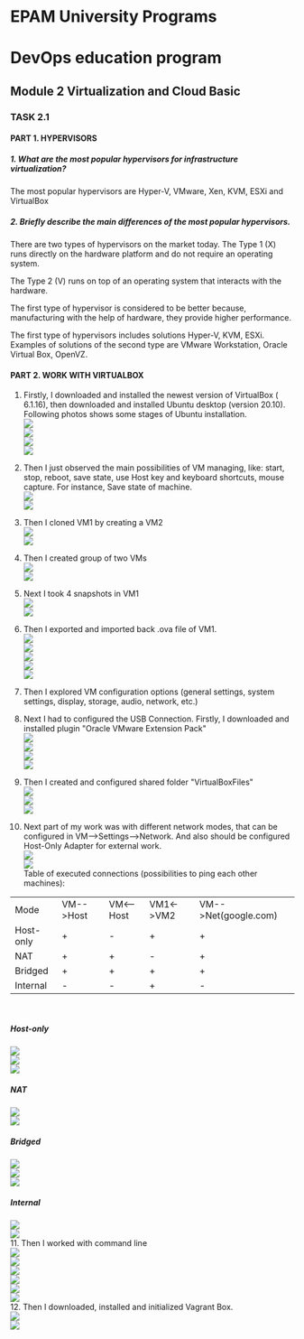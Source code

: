 # EPAM University Programs
# DevOps education program
## Module 2 Virtualization and Cloud Basic

### TASK 2.1

#### PART 1. HYPERVISORS
##### 1. What are the most popular hypervisors for infrastructure virtualization?
The most popular hypervisors are Hyper-V, VMware, Xen, KVM, ESXi and VirtualBox
##### 2. Briefly describe the main differences of the most popular hypervisors.
There are two types of hypervisors on the market today. The Type 1 (X) runs directly on the hardware platform and do not require an operating system. <br>

The Type 2 (V) runs on top of an operating system that interacts with the hardware. <br>

The first type of hypervisor is considered to be better because, manufacturing with the help of hardware, they provide higher performance. <br>

The first type of hypervisors includes solutions Hyper-V, KVM, ESXi.<br> Examples of solutions of the second type are VMware Workstation, Oracle Virtual Box, OpenVZ. <br>

#### PART 2. WORK WITH VIRTUALBOX

1. Firstly, I downloaded and installed the newest version of VirtualBox ( 6.1.16), then downloaded and installed Ubuntu desktop (version 20.10). Following photos shows some stages of Ubuntu installation. <br>
![](https://github.com/Bogdan1707/DevOps_online_Kyiv_2020Q42021Q1/blob/main/m2/task2.1/images/1.png?raw=true) <br>
![](https://github.com/Bogdan1707/DevOps_online_Kyiv_2020Q42021Q1/blob/main/m2/task2.1/images/2.png?raw=true) <br>
![](https://github.com/Bogdan1707/DevOps_online_Kyiv_2020Q42021Q1/blob/main/m2/task2.1/images/3.png?raw=true) <br>
![](https://github.com/Bogdan1707/DevOps_online_Kyiv_2020Q42021Q1/blob/main/m2/task2.1/images/4.png?raw=true) <br>
2. Then I just observed the main possibilities of VM managing, like: start, stop, reboot, save state, use Host key and keyboard shortcuts, mouse capture. For instance, Save state of machine. <br>
![](https://github.com/Bogdan1707/DevOps_online_Kyiv_2020Q42021Q1/blob/main/m2/task2.1/images/5.png?raw=true) <br>
![](https://github.com/Bogdan1707/DevOps_online_Kyiv_2020Q42021Q1/blob/main/m2/task2.1/images/6.png?raw=true) <br>
3. Then I cloned VM1 by creating a VM2 <br>
![](https://github.com/Bogdan1707/DevOps_online_Kyiv_2020Q42021Q1/blob/main/m2/task2.1/images/7.png?raw=true) <br>
![](https://github.com/Bogdan1707/DevOps_online_Kyiv_2020Q42021Q1/blob/main/m2/task2.1/images/8.png?raw=true) <br>
4. Then I created group of two VMs <br>
![](https://github.com/Bogdan1707/DevOps_online_Kyiv_2020Q42021Q1/blob/main/m2/task2.1/images/9.png?raw=true) <br>
![](https://github.com/Bogdan1707/DevOps_online_Kyiv_2020Q42021Q1/blob/main/m2/task2.1/images/10.png?raw=true) <br>
5. Next I took 4 snapshots in VM1 <br>
![](https://github.com/Bogdan1707/DevOps_online_Kyiv_2020Q42021Q1/blob/main/m2/task2.1/images/11.png?raw=true) <br>
![](https://github.com/Bogdan1707/DevOps_online_Kyiv_2020Q42021Q1/blob/main/m2/task2.1/images/12.png?raw=true) <br>
6. Then I exported and imported back .ova file of VM1. <br>
![](https://github.com/Bogdan1707/DevOps_online_Kyiv_2020Q42021Q1/blob/main/m2/task2.1/images/13.png?raw=true) <br>
![](https://github.com/Bogdan1707/DevOps_online_Kyiv_2020Q42021Q1/blob/main/m2/task2.1/images/14.png?raw=true) <br>
![](https://github.com/Bogdan1707/DevOps_online_Kyiv_2020Q42021Q1/blob/main/m2/task2.1/images/15.png?raw=true) <br>
![](https://github.com/Bogdan1707/DevOps_online_Kyiv_2020Q42021Q1/blob/main/m2/task2.1/images/16.png?raw=true) <br>
![](https://github.com/Bogdan1707/DevOps_online_Kyiv_2020Q42021Q1/blob/main/m2/task2.1/images/17.png?raw=true) <br>
7. Then I explored VM configuration options (general settings, system settings, display, storage, audio, network, etc.) <br>

8. Next I had to configured the USB Connection. Firstly, I downloaded and installed plugin "Oracle VMware Extension Pack" <br>
![](https://github.com/Bogdan1707/DevOps_online_Kyiv_2020Q42021Q1/blob/main/m2/task2.1/images/18.png?raw=true) <br>
![](https://github.com/Bogdan1707/DevOps_online_Kyiv_2020Q42021Q1/blob/main/m2/task2.1/images/19.png?raw=true) <br>
![](https://github.com/Bogdan1707/DevOps_online_Kyiv_2020Q42021Q1/blob/main/m2/task2.1/images/20.png?raw=true) <br>
![](https://github.com/Bogdan1707/DevOps_online_Kyiv_2020Q42021Q1/blob/main/m2/task2.1/images/21.png?raw=true) <br>
9. Then I created and configured shared folder "VirtualBoxFiles" <br>
![](https://github.com/Bogdan1707/DevOps_online_Kyiv_2020Q42021Q1/blob/main/m2/task2.1/images/22.png?raw=true) <br>
![](https://github.com/Bogdan1707/DevOps_online_Kyiv_2020Q42021Q1/blob/main/m2/task2.1/images/23.png?raw=true) <br>
![](https://github.com/Bogdan1707/DevOps_online_Kyiv_2020Q42021Q1/blob/main/m2/task2.1/images/24.png?raw=true) <br>
10. Next part of my work was with different network modes, that can be configured in VM-->Settings-->Network. And also should be configured Host-Only Adapter for external work.<br>
![](https://github.com/Bogdan1707/DevOps_online_Kyiv_2020Q42021Q1/blob/main/m2/task2.1/images/25.png?raw=true) <br>
![](https://github.com/Bogdan1707/DevOps_online_Kyiv_2020Q42021Q1/blob/main/m2/task2.1/images/26.png?raw=true) <br>
Table of executed connections (possibilities to ping each other machines): <br>
<table>
    <tr>
        <td>Mode</td>
        <td>VM-->Host</td>
        <td>VM<--Host</td>
        <td>VM1<->VM2</td>
        <td>VM-->Net(google.com)</td>
    </tr>
    <tr>
        <td>Host-only</td>
        <td>+</td>
        <td>-</td>
        <td>+</td>
        <td>+</td>
    </tr>
    <tr>
        <td>NAT</td>
        <td>+</td>
        <td>+</td>
        <td>-</td>
        <td>+</td>
    </tr>
    <tr>
        <td>Bridged</td>
        <td>+</td>
        <td>+</td>
        <td>+</td>
        <td>+</td>
    </tr>
    <tr>
        <td>Internal</td>
        <td>-</td>
        <td>-</td>
        <td>+</td>
        <td>-</td>
    </tr>
</table> <br>

##### Host-only
![](https://github.com/Bogdan1707/DevOps_online_Kyiv_2020Q42021Q1/blob/main/m2/task2.1/images/27.png?raw=true) <br>
![](https://github.com/Bogdan1707/DevOps_online_Kyiv_2020Q42021Q1/blob/main/m2/task2.1/images/28.png?raw=true) <br>
![](https://github.com/Bogdan1707/DevOps_online_Kyiv_2020Q42021Q1/blob/main/m2/task2.1/images/29.png?raw=true) <br>
##### NAT
![](https://github.com/Bogdan1707/DevOps_online_Kyiv_2020Q42021Q1/blob/main/m2/task2.1/images/30.png?raw=true) <br>
![](https://github.com/Bogdan1707/DevOps_online_Kyiv_2020Q42021Q1/blob/main/m2/task2.1/images/31.png?raw=true) <br>
##### Bridged
![](https://github.com/Bogdan1707/DevOps_online_Kyiv_2020Q42021Q1/blob/main/m2/task2.1/images/32.png?raw=true) <br>
![](https://github.com/Bogdan1707/DevOps_online_Kyiv_2020Q42021Q1/blob/main/m2/task2.1/images/33.png?raw=true) <br>
![](https://github.com/Bogdan1707/DevOps_online_Kyiv_2020Q42021Q1/blob/main/m2/task2.1/images/34.png?raw=true) <br>
##### Internal
![](https://github.com/Bogdan1707/DevOps_online_Kyiv_2020Q42021Q1/blob/main/m2/task2.1/images/35.png?raw=true) <br>
![](https://github.com/Bogdan1707/DevOps_online_Kyiv_2020Q42021Q1/blob/main/m2/task2.1/images/36.png?raw=true) <br>
11. Then I worked with command line <br>
![](https://github.com/Bogdan1707/DevOps_online_Kyiv_2020Q42021Q1/blob/main/m2/task2.1/images/37.png?raw=true) <br>
![](https://github.com/Bogdan1707/DevOps_online_Kyiv_2020Q42021Q1/blob/main/m2/task2.1/images/38.png?raw=true) <br>
![](https://github.com/Bogdan1707/DevOps_online_Kyiv_2020Q42021Q1/blob/main/m2/task2.1/images/39.png?raw=true) <br>
![](https://github.com/Bogdan1707/DevOps_online_Kyiv_2020Q42021Q1/blob/main/m2/task2.1/images/40.png?raw=true) <br>
![](https://github.com/Bogdan1707/DevOps_online_Kyiv_2020Q42021Q1/blob/main/m2/task2.1/images/41.png?raw=true) <br>
![](https://github.com/Bogdan1707/DevOps_online_Kyiv_2020Q42021Q1/blob/main/m2/task2.1/images/42.png?raw=true) <br>
12. Then I downloaded, installed and initialized Vagrant Box. <br>
![](https://github.com/Bogdan1707/DevOps_online_Kyiv_2020Q42021Q1/blob/main/m2/task2.1/images/43.png?raw=true) <br>
![](https://github.com/Bogdan1707/DevOps_online_Kyiv_2020Q42021Q1/blob/main/m2/task2.1/images/44.png?raw=true) <br>
